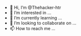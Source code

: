 - 👋 Hi, I’m @Thehacker-htr
- 👀 I’m interested in ...
- 🌱 I’m currently learning ...
- 💞️ I’m looking to collaborate on ...
- 📫 How to reach me ...

<!---
Thehacker-htr/Thehacker-htr is a ✨ special ✨ repository because its `README.md` (this file) appears on your GitHub profile.
You can click the Preview link to take a look at your changes.
--->
